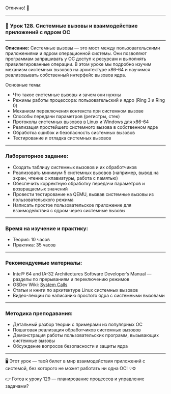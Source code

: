 Отлично! 🚀

---

### 🔹 Урок 128. Системные вызовы и взаимодействие приложений с ядром ОС

---

**Описание:**
Системные вызовы — это мост между пользовательскими приложениями и ядром операционной системы. Они позволяют программам запрашивать у ОС доступ к ресурсам и выполнять привилегированные операции. В этом уроке мы подробно изучим механизм системных вызовов на архитектуре x86-64 и научимся реализовывать собственный интерфейс вызовов ядра.

Основные темы:

* Что такое системные вызовы и зачем они нужны
* Режимы работы процессора: пользовательский и ядро (Ring 3 и Ring 0)
* Механизм переключения контекста при системном вызове
* Способы передачи параметров (регистры, стек)
* Протоколы системных вызовов в Linux и Windows для x86-64
* Реализация простейшего системного вызова в собственном ядре
* Обработка ошибок и безопасность системных вызовов
* Тестирование и отладка системных вызовов

---

### Лабораторное задание:

* Создать таблицу системных вызовов и их обработчиков
* Реализовать минимум 5 системных вызовов (например, вывод на экран, чтение с клавиатуры, работа с памятью)
* Обеспечить корректную обработку передачи параметров и возвращаемых значений
* Провести тестирование на QEMU, вызвав системные вызовы из пользовательского режима
* Написать простое пользовательское приложение для взаимодействия с ядром через системные вызовы

---

### Время на изучение и практику:

* Теория: 10 часов
* Практика: 35 часов

---

### Рекомендуемые материалы:

* Intel® 64 and IA-32 Architectures Software Developer’s Manual — разделы по прерываниям и переключению режимов
* OSDev Wiki: [System Calls](https://wiki.osdev.org/System_Call)
* Статьи и книги по архитектуре Linux системных вызовов
* Видео-лекции по написанию простого ядра с системными вызовами

---

### Методика преподавания:

* Детальный разбор теории с примерами из популярных ОС
* Пошаговая реализация обработчиков системных вызовов
* Демонстрация работы пользовательских программ, вызывающих системные вызовы
* Обсуждение вопросов безопасности и защиты ядра

---

🖥️ Этот урок — твой билет в мир взаимодействия приложений с системой, без которого не может работать ни одна ОС! 💡⚙️

👉 Готов к уроку 129 — планирование процессов и управление задачами?
